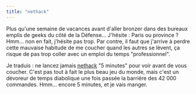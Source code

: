 ```yaml
---
title: "nethack"
---
```


Plus qu'une semaine de vacances avant d'aller bronzer dans des bureaux emplis
de geeks du côté de la Défense... J'hésite : Paris ou province ? Hmm... non en
fait, j'hésite pas trop. Par contre, il faut que j'arrive à perdre cette
mauvaise habitude de me coucher quand les autres se lèvent, ça risque de pas
trop coller avec un emploi du temps "professionnel".

Je traduis : ne lancez jamais [nethack](http://www.nethack.org/) "5 minutes"
pour voir avant de vous coucher. C'est pas tout à fait le plus beau jeu du
monde, mais c'est un dévoreur de temps diabolique une fois passée la barrière
des 42 000 commandes. Hmm... encore 5 minutes, et je vais manger.

